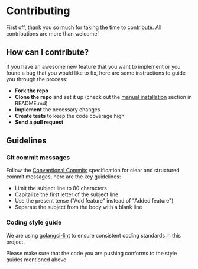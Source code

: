# Contributing

First off, thank you so much for taking the time to contribute. All contributions are more than welcome!

## How can I contribute?

If you have an awesome new feature that you want to implement or you found a bug that you would like to fix, here are some instructions to guide you through the process:

- **Fork the repo**
- **Clone the repo** and set it up (check out the [manual installation](https://github.com/indrayyana/go-fiber-boilerplate#manual-installation) section in README.md)
- **Implement** the necessary changes
- **Create tests** to keep the code coverage high
- **Send a pull request**

## Guidelines

### Git commit messages

Follow the [Conventional Commits](https://www.conventionalcommits.org/en/v1.0.0/) specification for clear and structured commit messages, here are the key guidelines:

- Limit the subject line to 80 characters
- Capitalize the first letter of the subject line
- Use the present tense ("Add feature" instead of "Added feature")
- Separate the subject from the body with a blank line

### Coding style guide

We are using [golangci-lint](https://golangci-lint.run) to ensure consistent coding standards in this project.

Please make sure that the code you are pushing conforms to the style guides mentioned above.
